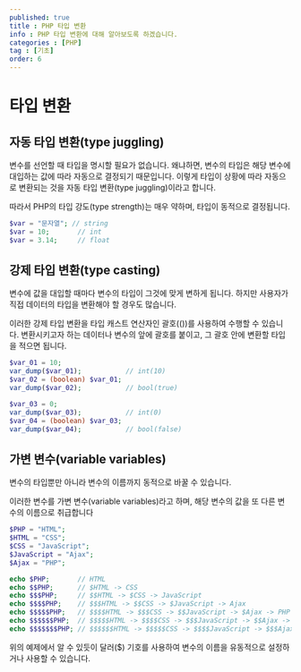```yaml
---
published: true
title : PHP 타입 변환
info : PHP 타입 변환에 대해 알아보도록 하겠습니다.
categories : [PHP]
tag : [기초]
order: 6
---
```



# 타입 변환


## 자동 타입 변환(type juggling)
변수를 선언할 때 타입을 명시할 필요가 없습니다.
왜냐하면, 변수의 타입은 해당 변수에 대입하는 값에 따라 자동으로 결정되기 때문입니다.
이렇게 타입이 상황에 따라 자동으로 변환되는 것을 자동 타입 변환(type juggling)이라고 합니다.

따라서 PHP의 타입 강도(type strength)는 매우 약하며, 타입이 동적으로 결정됩니다.
```php
$var = "문자열"; // string
$var = 10;       // int
$var = 3.14;     // float
```


## 강제 타입 변환(type casting)
변수에 값을 대입할 때마다 변수의 타입이 그것에 맞게 변하게 됩니다.
하지만 사용자가 직접 데이터의 타입을 변환해야 할 경우도 많습니다.

이러한 강제 타입 변환을 타입 캐스트 연산자인 괄호(())를 사용하여 수행할 수 있습니다.
변환시키고자 하는 데이터나 변수의 앞에 괄호를 붙이고, 그 괄호 안에 변환할 타입을 적으면 됩니다.
```php
$var_01 = 10;
var_dump($var_01);           // int(10)  
$var_02 = (boolean) $var_01;
var_dump($var_02);           // bool(true)

$var_03 = 0;
var_dump($var_03);           // int(0)  
$var_04 = (boolean) $var_03;
var_dump($var_04);           // bool(false)
```


## 가변 변수(variable variables)
변수의 타입뿐만 아니라 변수의 이름까지 동적으로 바꿀 수 있습니다.

이러한 변수를 가변 변수(variable variables)라고 하며, 해당 변수의 값을 또 다른 변수의 이름으로 취급합니다
```php
$PHP = "HTML";
$HTML = "CSS";
$CSS = "JavaScript";
$JavaScript = "Ajax";
$Ajax = "PHP";  

echo $PHP;       // HTML
echo $$PHP;      // $HTML -> CSS
echo $$$PHP;     // $$HTML -> $CSS -> JavaScript
echo $$$$PHP;    // $$$HTML -> $$CSS -> $JavaScript -> Ajax
echo $$$$$PHP;   // $$$$HTML -> $$$CSS -> $$JavaScript -> $Ajax -> PHP
echo $$$$$$PHP;  // $$$$$HTML -> $$$$CSS -> $$$JavaScript -> $$Ajax -> $PHP -> HTML
echo $$$$$$$PHP; // $$$$$$HTML -> $$$$$CSS -> $$$$JavaScript -> $$$Ajax -> $$PHP -> $HTML -> CSS ...
```
위의 예제에서 알 수 있듯이 달러($) 기호를 사용하여 변수의 이름을 유동적으로 설정하거나 사용할 수 있습니다.
